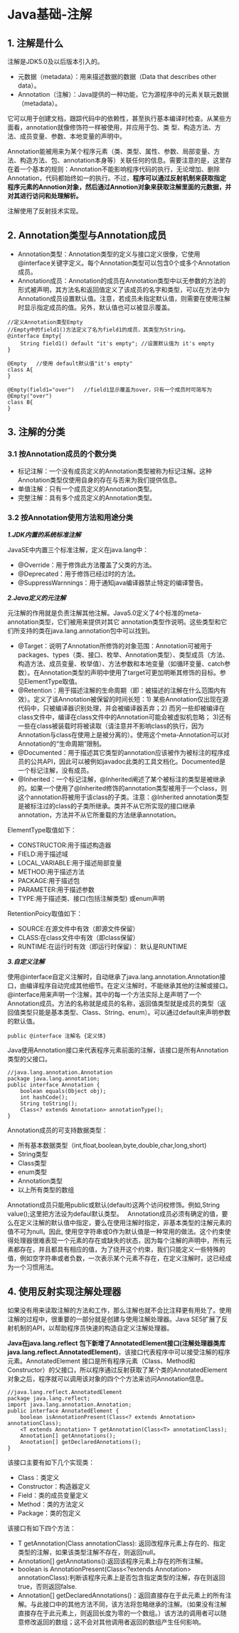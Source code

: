 ﻿# Java基础-注解

## 1. 注解是什么

注解是JDK5.0及以后版本引入的。

* 元数据（metadata）：用来描述数据的数据（Data that describes other data）。
* Annotation（注解）：Java提供的一种功能，它为源程序中的元素关联元数据（metadata）。

它可以用于创建文档，跟踪代码中的依赖性，甚至执行基本编译时检查。从某些方面看，annotation就像修饰符一样被使用，并应用于包、类 型、构造方法、方法、成员变量、参数、本地变量的声明中。

Annotation能被用来为某个程序元素（类、类型、属性、参数、局部变量、方法、构造方法、包、annotation本身等）关联任何的信息。需要注意的是，这里存在着一个基本的规则：Annotation不能影响程序代码的执行，无论增加、删除 Annotation，代码都始终如一的执行。不过，**程序可以通过反射机制来获取指定程序元素的Annotion对象，然后通过Annotion对象来获取注解里面的元数据，并对其进行访问和处理解析。**

注解使用了反射技术实现。

## 2. Annotation类型与Annotation成员

* Annotation类型：Annotation类型的定义与接口定义很像，它使用@interface关键字定义。每个Annotation类型可以包含0个或多个Annotation成员。
* Annotation成员：Annotation的成员在Annotation类型中以无参数的方法的形式被声明，其方法名和返回值定义了该成员的名字和类型，可以在方法中为Annotation成员设置默认值。注意，若成员未指定默认值，则需要在使用注解时显示指定成员的值。另外，默认值也可以被显示覆盖。

```
//定义Annotation类型Empty
//Empty中的field1()方法定义了名为field1的成员，其类型为String。
@interface Empty{
    String field1() default "it's empty"; //设置默认值为 it's empty
}

@Empty   //使用 default默认值"it's empty"
class A{
}

@Empty(field1="over")   //field1显示覆盖为over，只有一个成员时可简写为@Empty("over")
class B{
}
```

## 3. 注解的分类

### 3.1 按Annotation成员的个数分类

* 标记注解：一个没有成员定义的Annotation类型被称为标记注解。这种Annotation类型仅使用自身的存在与否来为我们提供信息。
* 单值注解：只有一个成员定义的Annotation类型。
* 完整注解：具有多个成员定义的Annotation类型。

### 3.2 按Annotation使用方法和用途分类

***1.JDK内置的系统标准注解***

JavaSE中内置三个标准注解，定义在java.lang中：

* @Override：用于修饰此方法覆盖了父类的方法。
* @Deprecated：用于修饰已经过时的方法。
* @SuppressWarnnings：用于通知java编译器禁止特定的编译警告。

***2.Java定义的元注解***

元注解的作用就是负责注解其他注解。Java5.0定义了4个标准的meta-annotation类型，它们被用来提供对其它 annotation类型作说明。这些类型和它们所支持的类在java.lang.annotation包中可以找到。

* @Target：说明了Annotation所修饰的对象范围：Annotation可被用于 packages、types（类、接口、枚举、Annotation类型）、类型成员（方法、构造方法、成员变量、枚举值）、方法参数和本地变量（如循环变量、catch参数）。在Annotation类型的声明中使用了target可更加明晰其修饰的目标。参见ElementType取值。
* @Retention：用于描述注解的生命周期（即：被描述的注解在什么范围内有效）。定义了该Annotation被保留的时间长短：1) 某些Annotation仅出现在源代码中，只被编译器识别处理，并会被编译器丢弃；2) 而另一些却被编译在class文件中，编译在class文件中的Annotation可能会被虚拟机忽略； 3)还有一些在class被装载时将被读取（请注意并不影响class的执行，因为Annotation与class在使用上是被分离的）。使用这个meta-Annotation可以对 Annotation的“生命周期”限制。
* @Documented：用于描述其它类型的annotation应该被作为被标注的程序成员的公共API，因此可以被例如javadoc此类的工具文档化。Documented是一个标记注解，没有成员。
* @Inherited：一个标记注解，@Inherited阐述了某个被标注的类型是被继承的。如果一个使用了@Inherited修饰的annotation类型被用于一个class，则这个annotation将被用于该class的子类。注意：@Inherited annotation类型是被标注过的class的子类所继承。类并不从它所实现的接口继承annotation，方法并不从它所重载的方法继承annotation。

ElementType取值如下：

* CONSTRUCTOR:用于描述构造器
* FIELD:用于描述域
* LOCAL_VARIABLE:用于描述局部变量
* METHOD:用于描述方法
* PACKAGE:用于描述包
* PARAMETER:用于描述参数
* TYPE:用于描述类、接口(包括注解类型) 或enum声明

RetentionPoicy取值如下：

* SOURCE:在源文件中有效（即源文件保留）
* CLASS:在class文件中有效（即class保留）
* RUNTIME:在运行时有效（即运行时保留）： 默认是RUNTIME

***3.自定义注解***

使用@interface自定义注解时，自动继承了java.lang.annotation.Annotation接口，由编译程序自动完成其他细节。在定义注解时，不能继承其他的注解或接口。@interface用来声明一个注解，其中的每一个方法实际上是声明了一个Annotation成员。方法的名称就是成员的名称，返回值类型就是成员的类型（返回值类型只能是基本类型、Class、String、enum）。可以通过default来声明参数的默认值。

```
public @interface 注解名 {定义体}
```

Java使用Annotation接口来代表程序元素前面的注解，该接口是所有Annotation类型的父接口。

```
//java.lang.annotation.Annotation
package java.lang.annotation;
public interface Annotation {
    boolean equals(Object obj);
    int hashCode();
    String toString();
    Class<? extends Annotation> annotationType();
}
```

Annotation成员的可支持数据类型：

* 所有基本数据类型（int,float,boolean,byte,double,char,long,short)
* String类型
* Class类型
* enum类型
* Annotation类型
* 以上所有类型的数组

Annotation成员只能用public或默认(default)这两个访问权修饰。例如,String value();这里把方法设为defaul默认类型。　 
Annotation成员必须有确定的值，要么在定义注解的默认值中指定，要么在使用注解时指定，非基本类型的注解元素的值不可为null。因此, 使用空字符串或0作为默认值是一种常用的做法。这个约束使得处理器很难表现一个元素的存在或缺失的状态，因为每个注解的声明中，所有元素都存在，并且都具有相应的值，为了绕开这个约束，我们只能定义一些特殊的值，例如空字符串或者负数，一次表示某个元素不存在，在定义注解时，这已经成为一个习惯用法。

## 4. 使用反射实现注解处理器

如果没有用来读取注解的方法和工作，那么注解也就不会比注释更有用处了。使用注解的过程中，很重要的一部分就是创建与使用注解处理器。Java SE5扩展了反射机制的API，以帮助程序员快速的构造自定义注解处理器。

**Java在java.lang.reflect 包下新增了AnnotatedElement接口(注解处理器类库java.lang.reflect.AnnotatedElement)**，该接口代表程序中可以接受注解的程序元素。AnnotatedElement 接口是所有程序元素（Class、Method和Constructor）的父接口，所以程序通过反射获取了某个类的AnnotatedElement对象之后，程序就可以调用该对象的四个个方法来访问Annotation信息。

```
//java.lang.reflect.AnnotatedElement
package java.lang.reflect;
import java.lang.annotation.Annotation;
public interface AnnotatedElement {
    boolean isAnnotationPresent(Class<? extends Annotation> annotationClass);
    <T extends Annotation> T getAnnotation(Class<T> annotationClass);
    Annotation[] getAnnotations();
    Annotation[] getDeclaredAnnotations();
}
```

该接口主要有如下几个实现类：

* Class：类定义
* Constructor：构造器定义
* Field：类的成员变量定义
* Method：类的方法定义
* Package：类的包定义

该接口有如下四个方法：

* <T extends Annotation> T getAnnotation(Class<T> annotationClass): 返回改程序元素上存在的、指定类型的注解，如果该类型注解不存在，则返回null。
* Annotation[] getAnnotations():返回该程序元素上存在的所有注解。
* boolean is AnnotationPresent(Class<?extends Annotation> annotationClass):判断该程序元素上是否包含指定类型的注解，存在则返回true，否则返回false.
* Annotation[] getDeclaredAnnotations()：返回直接存在于此元素上的所有注解。与此接口中的其他方法不同，该方法将忽略继承的注解。（如果没有注解直接存在于此元素上，则返回长度为零的一个数组。）该方法的调用者可以随意修改返回的数组；这不会对其他调用者返回的数组产生任何影响。
